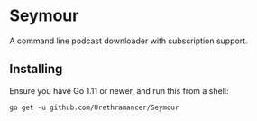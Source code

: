 # Seymour
A command line podcast downloader with subscription support.

## Installing
Ensure you have Go 1.11 or newer, and run this from a shell:
```
go get -u github.com/Urethramancer/Seymour
```
